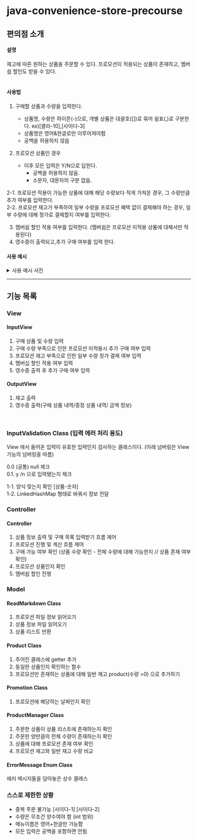 # java-convenience-store-precourse

## 편의점 소개

#### 설명

재고에 따른 원하는 상품을 주문할 수 있다. 프로모션이 적용되는 상품이 존재하고, 멤버쉽 할인도 받을 수 있다.
<br><br>

#### 사용법

1. 구매할 상품과 수량을 입력한다.

    * 상품명, 수량은 하이픈(-)으로, 개별 상품은 대괄호([])로 묶어 쉼표(,)로 구분한다. ex)[콜라-10],[사이다-3]
    * 상품명은 영어&한글로만 이루어져야함
    * 공백을 허용하지 않음

2. 프로모션 상품인 경우
    * 이후 모든 입력은 Y/N으로 답한다.
        * 공백을 허용하지 않음.
        * 소문자, 대문자의 구분 없음.

2-1. 프로모션 적용이 가능한 상품에 대해 해당 수량보다 적게 가져온 경우, 그 수량만큼 추가 여부를 입력한다. <br>
2-2. 프로모션 재고가 부족하여 일부 수량을 프로모션 혜택 없이 결제해야 하는 경우, 일부 수량에 대해 정가로 결제할지 여부를 입력한다.<br>

3. 멤버쉽 할인 적용 여부를 입력한다. (멤버쉽은 프로모션 미적용 상품에 대해서만 적용된다)
4. 영수증이 출력되고,추가 구매 여부를 입력 한다.

#### 사용 예시

<details>
<summary> 사용 예시 사진</summary>

<img src="./img/wayToUse.png" alt="way to use">

</details>


---

## 기능 목록

### View

#### InputView

1. 구매 상품 및 수량 입력
2. 구매 수량 부족으로 인한 프로모션 미적용시 추가 구매 여부 입력
3. 프로모션 재고 부족으로 인한 일부 수량 정가 결제 여부 입력
4. 멤버십 할인 적용 여부 입력
5. 영수증 출력 후 추가 구매 여부 입력

#### OutputView

1. 재고 출력
2. 영수증 출력(구매 상품 내역/증정 상품 내역/ 금액 정보)

<br>

### InputValidation Class (입력 에러 처리 용도)

View 에서 들어온 입력이 유효한 입력인지 검사하는 클래스이다. (아래 넘버링은 View 기능의 넘버링을 따름)

0.0 (공통) null 체크 <br>
0.1. y /n 으로 입력됐는지 체크 <br>

1-1. 양식 맞는지 확인 [상품-숫자] <br>
1-2. LinkedHashMap 형태로 바꿔서 정보 전달 <br>

### Controller

#### Controller

1. 상품 정보 출력 및 구매 목록 입력받기 흐름 제어
2. 프로모션 진행 및 계산 흐름 제어
3. 구매 가능 여부 확인 (상품 수량 확인 - 전체 수량에 대해 가능한지 // 상품 존재 여부 확인)
4. 프로모션 상품인지 확인
5. 멤버쉽 할인 진행

### Model

#### ReadMarkdown Class

1. 프로모션 파일 정보 읽어오기
2. 상품 정보 파일 읽어오기
3. 상품 리스트 반환

#### Product Class

1. 주어진 클래스에 getter 추가
2. 동일한 상품인지 확인하는 함수
3. 프로모션만 존재하는 상품에 대해 일반 재고 product(수량 =0) 으로 추가하기

#### Promotion Class

1. 프로모션에 해당하는 날짜인지 확인

#### ProductManager Class

1. 주문한 상품이 상품 리스트에 존재하는지 확인
2. 주문한 양만큼의 전체 수량이 존재하는지 확인
3. 상품에 대해 프로모션 존재 여부 확인
4. 프로모션 재고와 일반 재고 수량 비교

#### ErrorMessage Enum Class

에러 메시지들을 담아놓은 상수 클래스

### 스스로 제한한 상황

- 중복 주문 불가능 [사이다-1] [사이다-2]
- 수량은 무조건 양수여야 함 (int 범위)
- 메뉴이름은 영어+한글만 가능함
- 모든 입력은 공백을 포함하면 안됨